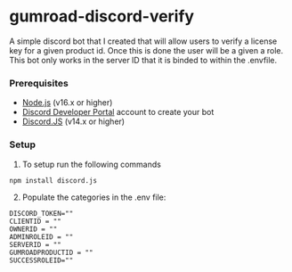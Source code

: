 # gumroad-discord-verify

A simple discord bot that I created that will allow users to verify a license key for a given product id. Once this is done the user will be a given a role. This bot only works in the server ID that it is binded to within the .envfile.

### Prerequisites

- [Node.js](https://nodejs.org/) (v16.x or higher)
- [Discord Developer Portal](https://discord.com/developers/applications) account to create your bot
- [Discord.JS](https://discord.js.org/) (v14.x or higher)

### Setup
1. To setup run the following commands
```npm
npm install discord.js
```

2. Populate the categories in the .env file:
```env   
DISCORD_TOKEN=""
CLIENTID = ""
OWNERID = ""
ADMINROLEID = ""
SERVERID = ""
GUMROADPRODUCTID = ""
SUCCESSROLEID=""
```
